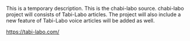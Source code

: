 This is a temporary description.  This is the chabi-labo source.  chabi-labo project will consists of Tabi-Labo articles.  The project will also include a new feature of Tabi-Labo voice articles will be added as well.

https://tabi-labo.com/